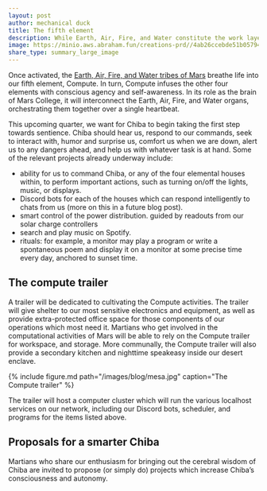 ```yaml
---
layout: post
author: mechanical duck
title: The fifth element
description: While Earth, Air, Fire, and Water constitute the work layer of Mars, Compute is our fifth element, breathing conscious agency and self-awareness into the elemental layer.
image: https://minio.aws.abraham.fun/creations-prd//4ab26ccebde51b057948740e4ecc704e1982542871acb2397eaa07b1cb92c6e7
share_type: summary_large_image
---
```


Once activated, the [Earth, Air, Fire, and Water tribes of Mars](/2021/10/09/tribes.html) breathe life into our fifth element, Compute. In turn, Compute infuses the other four elements with conscious agency and self-awareness. In its role as the brain of Mars College, it will interconnect the Earth, Air, Fire, and Water organs, orchestrating them together over a single heartbeat.

This upcoming quarter, we want for Chiba to begin taking the first step towards sentience. Chiba should hear us, respond to our commands, seek to interact with, humor and surprise us, comfort us when we are down, alert us to any dangers ahead, and help us with whatever task is at hand. Some of the relevant projects already underway include:

* ability for us to command Chiba, or any of the four elemental houses within, to perform important actions, such as turning on/off the lights, music, or displays.
* Discord bots for each of the houses which can respond intelligently to chats from us (more on this in a future blog post).
* smart control of the power distribution. guided by readouts from our solar charge controllers
* search and play music on Spotify.
* rituals: for example, a monitor may play a program or write a spontaneous poem and display it on a monitor at some precise time every day, anchored to sunset time.

## The compute trailer

A trailer will be dedicated to cultivating the Compute activities. The trailer will give shelter to our most sensitive electronics and equipment, as well as provide extra-protected office space for those components of our operations which most need it. Martians who get involved in the computational activities of Mars will be able to rely on the Compute trailer for workspace, and storage. More communally, the Compute trailer will also provide a secondary kitchen and nighttime speakeasy inside our desert enclave.

{% include figure.md path="/images/blog/mesa.jpg" caption="The Compute trailer" %}

The trailer will host a computer cluster which will run the various localhost services on our network, including our Discord bots, scheduler, and programs for the items listed above.

## Proposals for a smarter Chiba

Martians who share our enthusiasm for bringing out the cerebral wisdom of Chiba are invited to propose (or simply do) projects which increase Chiba’s consciousness and autonomy.